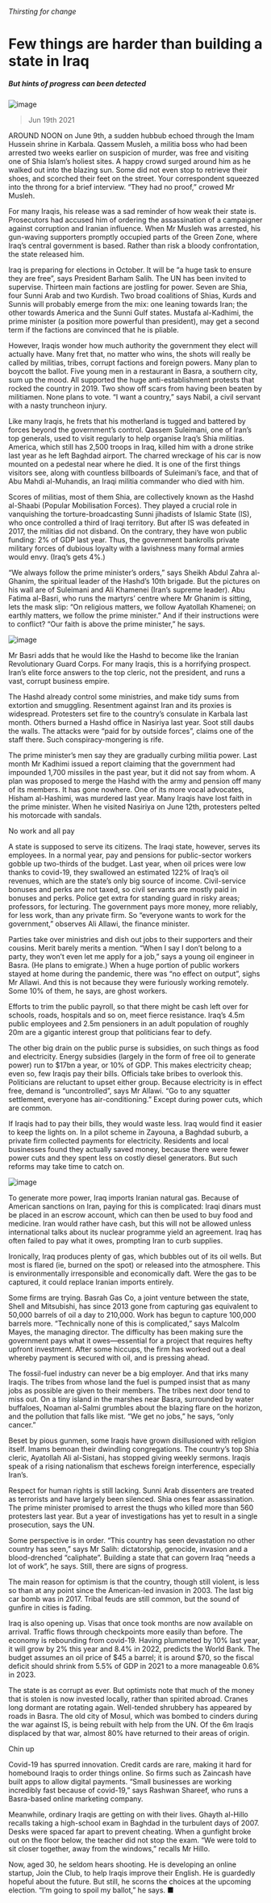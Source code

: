 ###### Thirsting for change
# Few things are harder than building a state in Iraq 
##### But hints of progress can been detected 
![image](images/20210619_MAP001_0.jpg) 
> Jun 19th 2021 
AROUND NOON on June 9th, a sudden hubbub echoed through the Imam Hussein shrine in Karbala. Qassem Musleh, a militia boss who had been arrested two weeks earlier on suspicion of murder, was free and visiting one of Shia Islam’s holiest sites. A happy crowd surged around him as he walked out into the blazing sun. Some did not even stop to retrieve their shoes, and scorched their feet on the street. Your correspondent squeezed into the throng for a brief interview. “They had no proof,” crowed Mr Musleh.
For many Iraqis, his release was a sad reminder of how weak their state is. Prosecutors had accused him of ordering the assassination of a campaigner against corruption and Iranian influence. When Mr Musleh was arrested, his gun-waving supporters promptly occupied parts of the Green Zone, where Iraq’s central government is based. Rather than risk a bloody confrontation, the state released him.

Iraq is preparing for elections in October. It will be “a huge task to ensure they are free”, says President Barham Salih. The UN has been invited to supervise. Thirteen main factions are jostling for power. Seven are Shia, four Sunni Arab and two Kurdish. Two broad coalitions of Shias, Kurds and Sunnis will probably emerge from the mix: one leaning towards Iran; the other towards America and the Sunni Gulf states. Mustafa al-Kadhimi, the prime minister (a position more powerful than president), may get a second term if the factions are convinced that he is pliable.
However, Iraqis wonder how much authority the government they elect will actually have. Many fret that, no matter who wins, the shots will really be called by militias, tribes, corrupt factions and foreign powers. Many plan to boycott the ballot. Five young men in a restaurant in Basra, a southern city, sum up the mood. All supported the huge anti-establishment protests that rocked the country in 2019. Two show off scars from having been beaten by militiamen. None plans to vote. “I want a country,” says Nabil, a civil servant with a nasty truncheon injury.
Like many Iraqis, he frets that his motherland is tugged and battered by forces beyond the government’s control. Qassem Suleimani, one of Iran’s top generals, used to visit regularly to help organise Iraq’s Shia militias. America, which still has 2,500 troops in Iraq, killed him with a drone strike last year as he left Baghdad airport. The charred wreckage of his car is now mounted on a pedestal near where he died. It is one of the first things visitors see, along with countless billboards of Suleimani’s face, and that of Abu Mahdi al-Muhandis, an Iraqi militia commander who died with him.
Scores of militias, most of them Shia, are collectively known as the Hashd al-Shaabi (Popular Mobilisation Forces). They played a crucial role in vanquishing the torture-broadcasting Sunni jihadists of Islamic State (IS), who once controlled a third of Iraqi territory. But after IS was defeated in 2017, the militias did not disband. On the contrary, they have won public funding: 2% of GDP last year. Thus, the government bankrolls private military forces of dubious loyalty with a lavishness many formal armies would envy. (Iraq’s gets 4%.)
“We always follow the prime minister’s orders,” says Sheikh Abdul Zahra al-Ghanim, the spiritual leader of the Hashd’s 10th brigade. But the pictures on his wall are of Suleimani and Ali Khamenei (Iran’s supreme leader). Abu Fatima al-Basri, who runs the martyrs’ centre where Mr Ghanim is sitting, lets the mask slip: “On religious matters, we follow Ayatollah Khamenei; on earthly matters, we follow the prime minister.” And if their instructions were to conflict? “Our faith is above the prime minister,” he says.
![image](images/20210619_MAM987.png) 

Mr Basri adds that he would like the Hashd to become like the Iranian Revolutionary Guard Corps. For many Iraqis, this is a horrifying prospect. Iran’s elite force answers to the top cleric, not the president, and runs a vast, corrupt business empire.
The Hashd already control some ministries, and make tidy sums from extortion and smuggling. Resentment against Iran and its proxies is widespread. Protesters set fire to the country’s consulate in Karbala last month. Others burned a Hashd office in Nasiriya last year. Soot still daubs the walls. The attacks were “paid for by outside forces”, claims one of the staff there. Such conspiracy-mongering is rife.
The prime minister’s men say they are gradually curbing militia power. Last month Mr Kadhimi issued a report claiming that the government had impounded 1,700 missiles in the past year, but it did not say from whom. A plan was proposed to merge the Hashd with the army and pension off many of its members. It has gone nowhere. One of its more vocal advocates, Hisham al-Hashimi, was murdered last year. Many Iraqis have lost faith in the prime minister. When he visited Nasiriya on June 12th, protesters pelted his motorcade with sandals.
No work and all pay
A state is supposed to serve its citizens. The Iraqi state, however, serves its employees. In a normal year, pay and pensions for public-sector workers gobble up two-thirds of the budget. Last year, when oil prices were low thanks to covid-19, they swallowed an estimated 122% of Iraq’s oil revenues, which are the state’s only big source of income. Civil-service bonuses and perks are not taxed, so civil servants are mostly paid in bonuses and perks. Police get extra for standing guard in risky areas; professors, for lecturing. The government pays more money, more reliably, for less work, than any private firm. So “everyone wants to work for the government,” observes Ali Allawi, the finance minister.
Parties take over ministries and dish out jobs to their supporters and their cousins. Merit barely merits a mention. “When I say I don’t belong to a party, they won’t even let me apply for a job,” says a young oil engineer in Basra. (He plans to emigrate.) When a huge portion of public workers stayed at home during the pandemic, there was “no effect on output”, sighs Mr Allawi. And this is not because they were furiously working remotely. Some 10% of them, he says, are ghost workers.
Efforts to trim the public payroll, so that there might be cash left over for schools, roads, hospitals and so on, meet fierce resistance. Iraq’s 4.5m public employees and 2.5m pensioners in an adult population of roughly 20m are a gigantic interest group that politicians fear to defy.
The other big drain on the public purse is subsidies, on such things as food and electricity. Energy subsidies (largely in the form of free oil to generate power) run to $17bn a year, or 10% of GDP. This makes electricity cheap; even so, few Iraqis pay their bills. Officials take bribes to overlook this. Politicians are reluctant to upset either group. Because electricity is in effect free, demand is “uncontrolled”, says Mr Allawi. “Go to any squatter settlement, everyone has air-conditioning.” Except during power cuts, which are common.
If Iraqis had to pay their bills, they would waste less. Iraq would find it easier to keep the lights on. In a pilot scheme in Zayouna, a Baghdad suburb, a private firm collected payments for electricity. Residents and local businesses found they actually saved money, because there were fewer power cuts and they spent less on costly diesel generators. But such reforms may take time to catch on.
![image](images/20210619_MAP003_0.jpg) 

To generate more power, Iraq imports Iranian natural gas. Because of American sanctions on Iran, paying for this is complicated: Iraqi dinars must be placed in an escrow account, which can then be used to buy food and medicine. Iran would rather have cash, but this will not be allowed unless international talks about its nuclear programme yield an agreement. Iraq has often failed to pay what it owes, prompting Iran to curb supplies.
Ironically, Iraq produces plenty of gas, which bubbles out of its oil wells. But most is flared (ie, burned on the spot) or released into the atmosphere. This is environmentally irresponsible and economically daft. Were the gas to be captured, it could replace Iranian imports entirely.
Some firms are trying. Basrah Gas Co, a joint venture between the state, Shell and Mitsubishi, has since 2013 gone from capturing gas equivalent to 50,000 barrels of oil a day to 210,000. Work has begun to capture 100,000 barrels more. “Technically none of this is complicated,” says Malcolm Mayes, the managing director. The difficulty has been making sure the government pays what it owes—essential for a project that requires hefty upfront investment. After some hiccups, the firm has worked out a deal whereby payment is secured with oil, and is pressing ahead.
The fossil-fuel industry can never be a big employer. And that irks many Iraqis. The tribes from whose land the fuel is pumped insist that as many jobs as possible are given to their members. The tribes next door tend to miss out. On a tiny island in the marshes near Basra, surrounded by water buffaloes, Noaman al-Salmi grumbles about the blazing flare on the horizon, and the pollution that falls like mist. “We get no jobs,” he says, “only cancer.”
Beset by pious gunmen, some Iraqis have grown disillusioned with religion itself. Imams bemoan their dwindling congregations. The country’s top Shia cleric, Ayatollah Ali al-Sistani, has stopped giving weekly sermons. Iraqis speak of a rising nationalism that eschews foreign interference, especially Iran’s.
Respect for human rights is still lacking. Sunni Arab dissenters are treated as terrorists and have largely been silenced. Shia ones fear assassination. The prime minister promised to arrest the thugs who killed more than 560 protesters last year. But a year of investigations has yet to result in a single prosecution, says the UN.
Some perspective is in order. “This country has seen devastation no other country has seen,” says Mr Salih: dictatorship, genocide, invasion and a blood-drenched “caliphate”. Building a state that can govern Iraq “needs a lot of work”, he says. Still, there are signs of progress.
The main reason for optimism is that the country, though still violent, is less so than at any point since the American-led invasion in 2003. The last big car bomb was in 2017. Tribal feuds are still common, but the sound of gunfire in cities is fading.
Iraq is also opening up. Visas that once took months are now available on arrival. Traffic flows through checkpoints more easily than before. The economy is rebounding from covid-19. Having plummeted by 10% last year, it will grow by 2% this year and 8.4% in 2022, predicts the World Bank. The budget assumes an oil price of $45 a barrel; it is around $70, so the fiscal deficit should shrink from 5.5% of GDP in 2021 to a more manageable 0.6% in 2023.
The state is as corrupt as ever. But optimists note that much of the money that is stolen is now invested locally, rather than spirited abroad. Cranes long dormant are rotating again. Well-tended shrubbery has appeared by roads in Basra. The old city of Mosul, which was bombed to cinders during the war against IS, is being rebuilt with help from the UN. Of the 6m Iraqis displaced by that war, almost 80% have returned to their areas of origin.
Chin up
Covid-19 has spurred innovation. Credit cards are rare, making it hard for homebound Iraqis to order things online. So firms such as Zaincash have built apps to allow digital payments. “Small businesses are working incredibly fast because of covid-19,” says Rashwan Shareef, who runs a Basra-based online marketing company.
Meanwhile, ordinary Iraqis are getting on with their lives. Ghayth al-Hillo recalls taking a high-school exam in Baghdad in the turbulent days of 2007. Desks were spaced far apart to prevent cheating. When a gunfight broke out on the floor below, the teacher did not stop the exam. “We were told to sit closer together, away from the windows,” recalls Mr Hillo.
Now, aged 30, he seldom hears shooting. He is developing an online startup, Join the Club, to help Iraqis improve their English. He is guardedly hopeful about the future. But still, he scorns the choices at the upcoming election. “I’m going to spoil my ballot,” he says. ■
